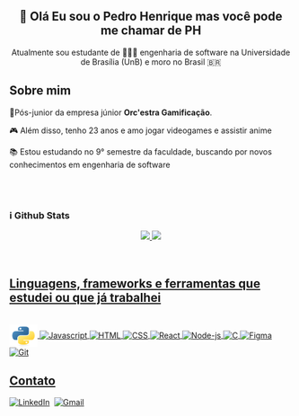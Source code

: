   <h2 align="center"> 👋 Olá Eu sou o Pedro Henrique mas você pode me chamar de PH </h2>
  
   <p align="center" > Atualmente sou estudante de  🧑🏻‍💻  engenharia de software na <a style="text-decoration:none;" href="http://www.unb.br"> Universidade de Brasília (UnB) </a> e moro no Brasil 🇧🇷 </p>
  </p>




  ## **Sobre mim**
  
  💚Pós-junior da empresa júnior <a style="text-decoration:none;" href="https://orcestra.com.br/"> **Orc'estra Gamificação**. </a>

  🎮 Além disso, tenho 23 anos e amo jogar videogames e assistir anime

  📚 Estou estudando no 9° semestre da faculdade, buscando por novos conhecimentos em engenharia de software

</br>
</br>

### ℹ️ Github Stats

<center>

  <a href="https://github.com/phmelosilva">
  <img height="160em" src="https://github-readme-stats.vercel.app/api?username=phmelosilva&show_icons=true&theme=algolia&include_all_commits=true&count_private=true"/>
  <img height="160em" src="https://github-readme-stats.vercel.app/api/top-langs/?username=phmelosilva&layout=compact&langs_count=7&theme=algolia"/>

</center>

</br>
</br>

## Linguagens, frameworks e ferramentas que estudei ou que já trabalhei

  <div style="display: inline_block"><br>
  <img align="center" alt="Python" height="40" width="50" src="https://raw.githubusercontent.com/devicons/devicon/master/icons/python/python-original.svg">
  <img align="center" alt="Javascript" height="40" width="50" src="https://cdn.jsdelivr.net/gh/devicons/devicon/icons/javascript/javascript-original.svg" />   
  <img align="center" alt="HTML" height="40" width="50" src="https://cdn.jsdelivr.net/gh/devicons/devicon/icons/html5/html5-original.svg" />
  <img align="center" alt="CSS" height="40" width="50" src="https://cdn.jsdelivr.net/gh/devicons/devicon/icons/css3/css3-original.svg" />
  <img align="center" alt="React" height="40" width="50" src="https://cdn.jsdelivr.net/gh/devicons/devicon/icons/react/react-original.svg" />
  <img align="center" alt="Node-js" height="100" width="110" src="https://cdn.jsdelivr.net/gh/devicons/devicon/icons/nodejs/nodejs-original-wordmark.svg" />
  <img align="center" alt="C" height="40" width="50" src="https://cdn.jsdelivr.net/gh/devicons/devicon/icons/c/c-original.svg" />
  <img align="center" alt="Figma" height="40" width="50" src="https://cdn.jsdelivr.net/gh/devicons/devicon/icons/figma/figma-original.svg" />
  <img align="center" alt="Git" height="40" width="50" src="https://cdn.jsdelivr.net/gh/devicons/devicon/icons/git/git-original.svg" />
                          
  </div>

## Contato
  <div> 
<a href="https://www.linkedin.com/in/phmelosilva/"><img src="https://img.shields.io/badge/linkedin-%230077B5.svg?&style=for-the-badge&logo=linkedin&logoColor=white" alt="LinkedIn" /></a>&nbsp;
<a href="mailto:pedrodsm1819@gmail.com"><img src="https://img.shields.io/badge/gmail-%23D14836.svg?&style=for-the-badge&logo=gmail&logoColor=white" alt="Gmail"/></a>&nbsp;

  </div>


